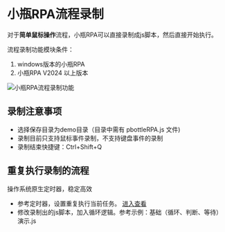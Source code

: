 # 小瓶RPA流程录制

对于**简单鼠标操作**流程，小瓶RPA可以直接录制成js脚本，然后直接开始执行。

流程录制功能模块条件：
1. windows版本的小瓶RPA
2. 小瓶RPA V2024 以上版本


![小瓶RPA流程录制功能](https://www.pbottle.com/static/upload/20250121/17374423412798.png)

## 录制注意事项

- 选择保存目录为demo目录（目录中需有 pbottleRPA.js 文件)
- 录制目前只支持鼠标事件录制，不支持键盘事件的录制
- 录制结束快捷键：Ctrl+Shift+Q



## 重复执行录制的流程

操作系统原生定时器，稳定高效

- 参考定时器，设置重复执行当前任务。   [进入查看](定时启动.html)
- 修改录制出的js脚本，加入循环逻辑。参考示例：基础（循环、判断、等待）演示.js


